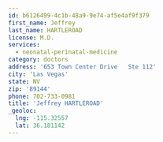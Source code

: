 ```yaml
---
id: b6126499-4c1b-48a9-9e74-af5e4af9f379
first_name: Jeffrey
last_name: HARTLEROAD
license: M.D.
services:
  - neonatal-perinatal-medicine
category: doctors
address: '653 Town Center Drive   Ste 112'
city: 'Las Vegas'
state: NV
zip: '89144'
phone: 702-733-0981
title: 'Jeffrey HARTLEROAD'
_geoloc:
  lng: -115.32557
  lat: 36.181142
---
```

